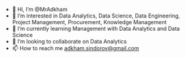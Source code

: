 - 👋 Hi, I’m @MrAdkham
- 👀 I’m interested in Data Analytics, Data Science, Data Engineering, Project Management, Procurement, Knowledge Management
- 🌱 I’m currently learning Management with Data Analytics and Data Science
- 💞️ I’m looking to collaborate on Data Analytics
- 📫 How to reach me adkham.sindorov@gmail.com

<!---
MrAdkham/MrAdkham is a ✨ special ✨ repository because its `README.md` (this file) appears on your GitHub profile.
You can click the Preview link to take a look at your changes.
--->
